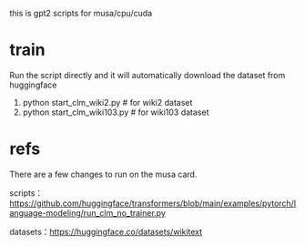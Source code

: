 
this is gpt2 scripts for musa/cpu/cuda

# train
Run the script directly and it will automatically download the dataset from huggingface
1. python start_clm_wiki2.py     # for wiki2 dataset
2. python start_clm_wiki103.py   # for wiki103 dataset
# refs
There are a few changes to run on the musa card.

scripts：https://github.com/huggingface/transformers/blob/main/examples/pytorch/language-modeling/run_clm_no_trainer.py

datasets：https://huggingface.co/datasets/wikitext

